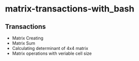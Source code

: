 # matrix-transactions-with_bash

## Transactions
- Matrix Creating
- Matrix Sum
- Calculating determinant of 4x4 matrix
- Matrix operations with veriable cell size
